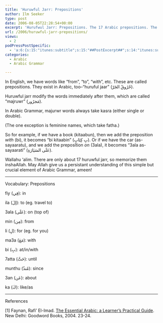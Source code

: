 ```yaml
---
title: 'Huruwful Jarr: Prepositions'
author: Ilm Seeker
type: post
date: 2006-08-05T22:28:54+00:00
excerpt: 'Hurufwul Jarr: Prepositions. The 17 Arabic prepositions. The word right after the jarr is called "majruwr", and takes kasra. Exceptions. Examples.'
url: /2006/huruwful-jarr-prepositions/
views:
  - 2
podPressPostSpecific:
  - 'a:6:{s:15:"itunes:subtitle";s:15:"##PostExcerpt##";s:14:"itunes:summary";s:15:"##PostExcerpt##";s:15:"itunes:keywords";s:17:"##WordPressCats##";s:13:"itunes:author";s:10:"##Global##";s:15:"itunes:explicit";s:2:"No";s:12:"itunes:block";s:2:"No";}'
categories:
  - Arabic
  - Arabic Grammar

---
```

In English, we have words like &#8220;from&#8221;, &#8220;to&#8221;, &#8220;with&#8221;, etc. These are called prepositions. They exist in Arabic, too&#8211;&#8220;huruful jaar&#8221; (حُرُوقُ الجَرّ).

Huruwful jarr modify the words immediately after them, which are called &#8220;majruwr&#8221; (مَجرُور).

<p class="gem">
  In Arabic Grammar, majurwr words always take kasra (either single or double).
</p>

(The one exception is feminine names, which take fatha.)

So for example, if we have a book (kitaabun), then we add the preposition _with_ (bi), it becomes &#8220;bi kitaabin&#8221; (بِ كِتَابٍ). Or if we have the car (as-sayaaratu), and we add the preposition _on_ (3ala), it becomes &#8220;3ala as-sayaarati&#8221; (عَلَى السَيَارَةِ).

Wallahu &#8216;alim. There are only about 17 huruwful jarr, so memorize them inshaAllah. May Allah give us a persistant understanding of this simple but crucial element of Arabic Grammar, ameen!

<div>
  <hr />
</div>

<div class="miniTitle">
  Vocabulary: Prepositions
</div>

fiy (فِي): in

ila (إلَ): to (eg. travel to)

3ala (عَلَى): on (top of)

min (مِن): from

li (لِ): for (eg. for you)

ma3a (مَعَ): with

bi (بِ): at/in/with

7atta (حَتَّ): until

munthu (مُنذُ): since

3an (عَن): about

ka (كَ): like/as

<div>
  <hr />
</div>

<div id="referencesTitle">
  References
</div>

<p class="reference">
  [1] Faynan, Rafi&#8217; El-Imad. <u>The Essential Arabic: a Learner&#8217;s Practical Guide</u>. New Delhi: Goodword Books, 2004. 23-24.
</p>